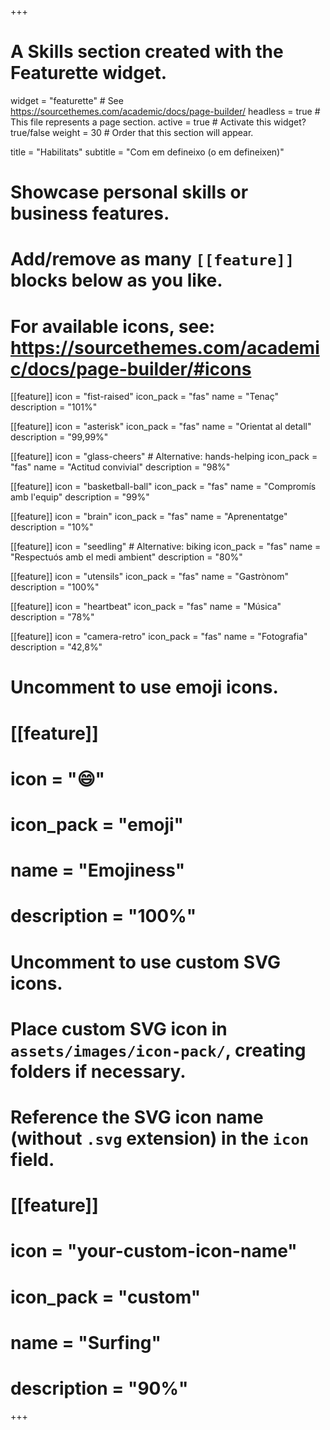+++
# A Skills section created with the Featurette widget.
widget = "featurette"  # See https://sourcethemes.com/academic/docs/page-builder/
headless = true  # This file represents a page section.
active = true  # Activate this widget? true/false
weight = 30  # Order that this section will appear.

title = "Habilitats"
subtitle = "Com em defineixo (o em defineixen)"

# Showcase personal skills or business features.
# 
# Add/remove as many `[[feature]]` blocks below as you like.
# 
# For available icons, see: https://sourcethemes.com/academic/docs/page-builder/#icons

[[feature]]
  icon = "fist-raised"
  icon_pack = "fas"
  name = "Tenaç"
  description = "101%"

[[feature]]
  icon = "asterisk"
  icon_pack = "fas"
  name = "Orientat al detall"
  description = "99,99%"

[[feature]]
  icon = "glass-cheers" # Alternative: hands-helping
  icon_pack = "fas"
  name = "Actitud convivial"
  description = "98%"

[[feature]]
  icon = "basketball-ball"
  icon_pack = "fas"
  name = "Compromís amb l'equip"
  description = "99%"

[[feature]]
  icon = "brain"
  icon_pack = "fas"
  name = "Aprenentatge"
  description = "10%"

[[feature]]
  icon = "seedling" # Alternative: biking
  icon_pack = "fas"
  name = "Respectuós amb el medi ambient"
  description = "80%"

[[feature]]
  icon = "utensils"
  icon_pack = "fas"
  name = "Gastrònom"
  description = "100%"  

[[feature]]
  icon = "heartbeat"
  icon_pack = "fas"
  name = "Música"
  description = "78%"  
  
[[feature]]
  icon = "camera-retro"
  icon_pack = "fas"
  name = "Fotografia"
  description = "42,8%"


# Uncomment to use emoji icons.
# [[feature]]
#  icon = ":smile:"
#  icon_pack = "emoji"
#  name = "Emojiness"
#  description = "100%"  

# Uncomment to use custom SVG icons.
# Place custom SVG icon in `assets/images/icon-pack/`, creating folders if necessary.
# Reference the SVG icon name (without `.svg` extension) in the `icon` field.
# [[feature]]
#  icon = "your-custom-icon-name"
#  icon_pack = "custom"
#  name = "Surfing"
#  description = "90%"

+++
